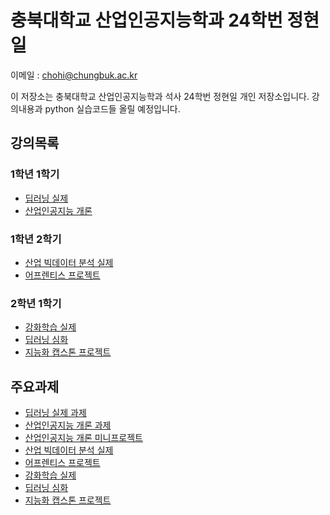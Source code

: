 # 충북대학교 산업인공지능학과 24학번 정현일


이메일 : chohi@chungbuk.ac.kr


이 저장소는 충북대학교 산업인공지능학과 석사 24학번 정현일 개인 저장소입니다.
강의내용과 python 실습코드들 올릴 예정입니다.

## 강의목록
### 1학년 1학기
- [딥러닝 실제](/딥러닝%20실제)
- [산업인공지능 개론](/산업인공지능%20개론)
### 1학년 2학기
- [산업 빅데이터 분석 실제](/산업%20빅데이터%20분석%20실제)
- [어프렌티스 프로젝트](/어프렌티스%20프로젝트)
### 2학년 1학기
- [강화학습 실제](/강화학습%20실제)
- [딥러닝 심화](/딥러닝%20심화)
- [지능화 캡스톤 프로젝트](/지능화%20캡스톤%20프로젝트)

## 주요과제
- [딥러닝 실제 과제](/딥러닝%20실제/과제)
- [산업인공지능 개론 과제](/산업인공지능%20개론/과제)
- [산업인공지능 개론 미니프로젝트](/산업인공지능%20개론/miniproject)
- [산업 빅데이터 분석 실제](/산업%20빅데이터%20분석%20실제/과제)
- [어프렌티스 프로젝트](/어프렌티스%20프로젝트/최종발표)
- [강화학습 실제](/강화학습%20실제/과제)
- [딥러닝 심화](/딥러닝%20심화/과제)
- [지능화 캡스톤 프로젝트](/지능화%20캡스톤%20프로젝트/과제/노바파킹)
